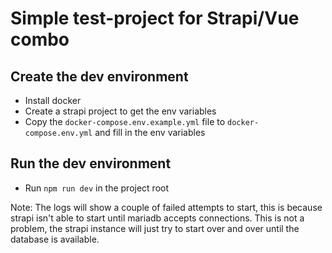 # Simple test-project for Strapi/Vue combo

## Create the dev environment

- Install docker
- Create a strapi project to get the env variables
- Copy the `docker-compose.env.example.yml` file to `docker-compose.env.yml` and fill in the env variables

## Run the dev environment
- Run `npm run dev` in the project root

Note: The logs will show a couple of failed attempts to start, this is
because strapi isn't able to start until mariadb accepts connections.
This is not a problem, the strapi instance will just try to start over
and over until the database is available.

